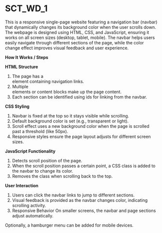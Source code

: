 # SCT_WD_1

This is a responsive single-page website featuring a navigation bar (navbar) that dynamically changes its background color when the user scrolls down. The webpage is designed using HTML, CSS, and JavaScript, ensuring it works on all screen sizes (desktop, tablet, mobile). The navbar helps users easily navigate through different sections of the page, while the color change effect improves visual feedback and user experience.

**How It Works / Steps**

**HTML Structure**
1. The page has a <nav> element containing navigation links.
2. Multiple <section> elements or content blocks make up the page content.
3. Each section can be identified using ids for linking from the navbar.

**CSS Styling**
1. Navbar is fixed at the top so it stays visible while scrolling.
2. Default background color is set (e.g., transparent or light).
3. Scroll effect uses a new background color when the page is scrolled past a threshold (like 50px).
4. Responsive styles ensure the page layout adjusts for different screen sizes.

**JavaScript Functionality**

1. Detects scroll position of the page.
2. When the scroll position passes a certain point, a CSS class is added to the navbar to change its color.
3. Removes the class when scrolling back to the top.

**User Interaction**

1. Users can click the navbar links to jump to different sections.
2. Visual feedback is provided as the navbar changes color, indicating scrolling activity.
3. Responsive Behavior
On smaller screens, the navbar and page sections adjust automatically.

Optionally, a hamburger menu can be added for mobile devices.
